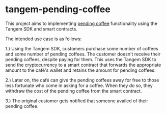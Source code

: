 # tangem-pending-coffee

This project aims to implementing [pending coffee](https://en.wikipedia.org/wiki/Caff%C3%A8_sospeso) functionality using the Tangem SDK and smart contracts.

The intended use case is as follows:

1.) Using the Tangem SDK, customers purchase some number of coffees and some number of pending coffees. The customer doesn't receive their pending coffees, despite paying for them. This uses the Tangem SDK to send the cryptocurrency to a smart contract that forwards the appropriate amount to the café's wallet and retains the amount for pending coffees.

2.) Later on, the café can give the pending coffees away for free to those less fortunate who come in asking for a coffee. When they do so, they withdraw the cost of the pending coffee from the smart contract.

3.) The original customer gets notified that someone availed of their pending coffee.
